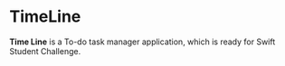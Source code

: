 # TimeLine
**Time Line** is a To-do task manager application, which is ready for Swift Student Challenge.
